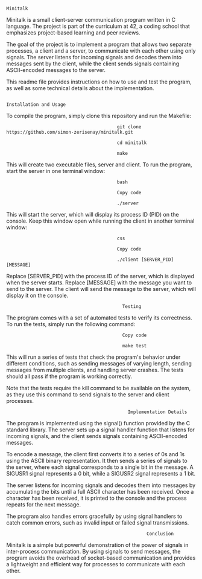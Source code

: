                                                                       Minitalk
Minitalk is a small client-server communication program written in C language. The project is part of the curriculum at 42, a coding school that emphasizes project-based learning and peer reviews.

The goal of the project is to implement a program that allows two separate processes, a client and a server, to communicate with each other using only signals. The server listens for incoming signals and decodes them into messages sent by the client, while the client sends signals containing ASCII-encoded messages to the server.

This readme file provides instructions on how to use and test the program, as well as some technical details about the implementation.

                                                                   Installation and Usage
To compile the program, simply clone this repository and run the Makefile:

 
                                             git clone https://github.com/simon-zerisenay/minitalk.git
                               
                                             cd minitalk
                                             
                                             make
                                             
This will create two executable files, server and client. To run the program, start the server in one terminal window:

                                             bash
                                             
                                             Copy code
                                             
                                             ./server
This will start the server, which will display its process ID (PID) on the console. Keep this window open while running the client in another terminal window:

                                             
                                             css
                                             
                                             Copy code
                                             
                                             ./client [SERVER_PID] [MESSAGE]
                                             
Replace [SERVER_PID] with the process ID of the server, which is displayed when the server starts. Replace [MESSAGE] with the message you want to send to the server. The client will send the message to the server, which will display it on the console.

                                               Testing

The program comes with a set of automated tests to verify its correctness. To run the tests, simply run the following command:

                                               Copy code

                                               make test

This will run a series of tests that check the program's behavior under different conditions, such as sending messages of varying length, sending messages from multiple clients, and handling server crashes. The tests should all pass if the program is working correctly.

Note that the tests require the kill command to be available on the system, as they use this command to send signals to the server and client processes.

                                                 Implementation Details
The program is implemented using the signal() function provided by the C standard library. The server sets up a signal handler function that listens for incoming signals, and the client sends signals containing ASCII-encoded messages.

To encode a message, the client first converts it to a series of 0s and 1s using the ASCII binary representation. It then sends a series of signals to the server, where each signal corresponds to a single bit in the message. A SIGUSR1 signal represents a 0 bit, while a SIGUSR2 signal represents a 1 bit.

The server listens for incoming signals and decodes them into messages by accumulating the bits until a full ASCII character has been received. Once a character has been received, it is printed to the console and the process repeats for the next message.

The program also handles errors gracefully by using signal handlers to catch common errors, such as invalid input or failed signal transmissions.

                                                        Conclusion
Minitalk is a simple but powerful demonstration of the power of signals in inter-process communication. By using signals to send messages, the program avoids the overhead of socket-based communication and provides a lightweight and efficient way for processes to communicate with each other.

